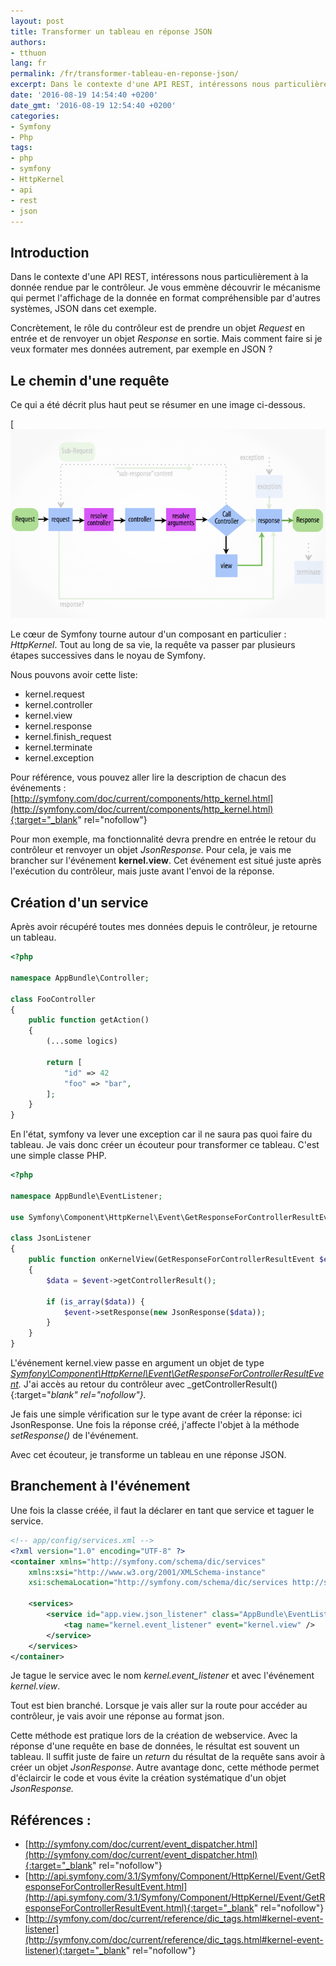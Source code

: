 ```yaml
---
layout: post
title: Transformer un tableau en réponse JSON
authors:
- tthuon
lang: fr
permalink: /fr/transformer-tableau-en-reponse-json/
excerpt: Dans le contexte d'une API REST, intéressons nous particulièrement à la donnée rendue par le contrôleur. Je vous emmène découvrir le mécanisme qui permet l'affichage de la donnée en format compréhensible par d'autres systèmes, JSON dans cet exemple.
date: '2016-08-19 14:54:40 +0200'
date_gmt: '2016-08-19 12:54:40 +0200'
categories:
- Symfony
- Php
tags:
- php
- symfony
- HttpKernel
- api
- rest
- json
---
```

## Introduction

Dans le contexte d'une API REST, intéressons nous particulièrement à la donnée rendue par le contrôleur. Je vous emmène découvrir le mécanisme qui permet l'affichage de la donnée en format compréhensible par d'autres systèmes, JSON dans cet exemple.

Concrètement, le rôle du contrôleur est de prendre un objet _Request_ en entrée et de renvoyer un objet _Response_ en sortie. Mais comment faire si je veux formater mes données autrement, par exemple en JSON ?

## Le chemin d'une requête

Ce qui a été décrit plus haut peut se résumer en une image ci-dessous.

[![Symfony kernel event](/assets/2016-08-19-transformer-tableau-en-reponse-json/10-kernel-view.png)

Le cœur de Symfony tourne autour d'un composant en particulier : _HttpKernel_. Tout au long de sa vie, la requête va passer par plusieurs étapes successives dans le noyau de Symfony.

Nous pouvons avoir cette liste:

* kernel.request
* kernel.controller
* kernel.view
* kernel.response
* kernel.finish_request
* kernel.terminate
* kernel.exception

Pour référence, vous pouvez aller lire la description de chacun des événements : [http://symfony.com/doc/current/components/http_kernel.html](http://symfony.com/doc/current/components/http_kernel.html){:target="_blank" rel="nofollow"}

Pour mon exemple, ma fonctionnalité devra prendre en entrée le retour du contrôleur et renvoyer un objet _JsonResponse._ Pour cela, je vais me brancher sur l'événement **kernel.view**. Cet événement est situé juste après l'exécution du contrôleur, mais juste avant l'envoi de la réponse.

## Création d'un service

Après avoir récupéré toutes mes données depuis le contrôleur, je retourne un tableau.

```php
<?php

namespace AppBundle\Controller;

class FooController
{
    public function getAction()
    {
        (...some logics)

        return [
            "id" => 42
            "foo" => "bar",
        ];
    }
}
```

En l'état, symfony va lever une exception car il ne saura pas quoi faire du tableau. Je vais donc créer un écouteur pour transformer ce tableau. C'est une simple classe PHP.

```php
<?php

namespace AppBundle\EventListener;

use Symfony\Component\HttpKernel\Event\GetResponseForControllerResultEvent;

class JsonListener
{
    public function onKernelView(GetResponseForControllerResultEvent $event)
    {
        $data = $event->getControllerResult();

        if (is_array($data)) {
            $event->setResponse(new JsonResponse($data));
        }
    }
}
```

L'événement kernel.view passe en argument un objet de type _[Symfony\Component\HttpKernel\Event\GetResponseForControllerResultEvent](http://api.symfony.com/3.1/Symfony/Component/HttpKernel/Event/GetResponseForControllerResultEvent.html)._ J'ai accès au retour du contrôleur avec _getControllerResult(){:target="_blank" rel="nofollow"}._

Je fais une simple vérification sur le type avant de créer la réponse: ici JsonResponse. Une fois la réponse créé, j'affecte l'objet à la méthode _setResponse()_ de l'événement.

Avec cet écouteur, je transforme un tableau en une réponse JSON.

## Branchement à l'événement

Une fois la classe créée, il faut la déclarer en tant que service et taguer le service.

```xml
<!-- app/config/services.xml -->
<?xml version="1.0" encoding="UTF-8" ?>
<container xmlns="http://symfony.com/schema/dic/services"
    xmlns:xsi="http://www.w3.org/2001/XMLSchema-instance"
    xsi:schemaLocation="http://symfony.com/schema/dic/services http://symfony.com/schema/dic/services/services-1.0.xsd">

    <services>
        <service id="app.view.json_listener" class="AppBundle\EventListener\JsonListener">
            <tag name="kernel.event_listener" event="kernel.view" />
        </service>
    </services>
</container>
```

Je tague le service avec le nom _kernel.event_listener_ et avec l'événement _kernel.view_.

Tout est bien branché. Lorsque je vais aller sur la route pour accéder au contrôleur, je vais avoir une réponse au format json.

Cette méthode est pratique lors de la création de webservice. Avec la réponse d'une requête en base de données, le résultat est souvent un tableau. Il suffit juste de faire un _return_ du résultat de la requête sans avoir à créer un objet _JsonResponse_. Autre avantage donc, cette méthode permet d'éclaircir le code et vous évite la création systématique d'un objet _JsonResponse._

## Références :

* [http://symfony.com/doc/current/event_dispatcher.html](http://symfony.com/doc/current/event_dispatcher.html){:target="_blank" rel="nofollow"}
* [http://api.symfony.com/3.1/Symfony/Component/HttpKernel/Event/GetResponseForControllerResultEvent.html](http://api.symfony.com/3.1/Symfony/Component/HttpKernel/Event/GetResponseForControllerResultEvent.html){:target="_blank" rel="nofollow"}
* [http://symfony.com/doc/current/reference/dic_tags.html#kernel-event-listener](http://symfony.com/doc/current/reference/dic_tags.html#kernel-event-listener){:target="_blank" rel="nofollow"}
